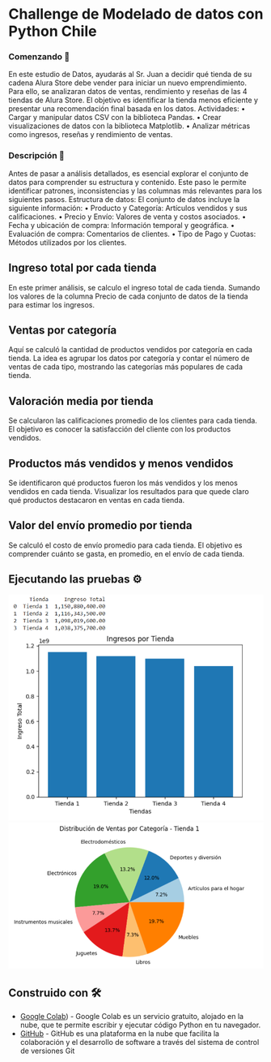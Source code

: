 # Challenge de Modelado de datos con Python Chile

### Comenzando 🚀
En este estudio de Datos,  ayudarás al Sr. Juan a decidir qué tienda de su cadena Alura Store debe vender para iniciar 
un nuevo emprendimiento. Para ello, se analizaran datos de ventas, rendimiento y reseñas de las 4 tiendas de Alura Store. 
El objetivo es identificar la tienda menos eficiente y presentar una recomendación final basada en los datos.
Actividades:
•	Cargar y manipular datos CSV con la biblioteca Pandas.
•	Crear visualizaciones de datos con la biblioteca Matplotlib.
•	Analizar métricas como ingresos, reseñas y rendimiento de ventas.


### Descripción 🔧
Antes de pasar a análisis detallados, es esencial explorar el conjunto de datos para comprender su estructura y contenido. 
Este paso le permite identificar patrones, inconsistencias y las columnas más relevantes para los siguientes pasos.
Estructura de datos:
El conjunto de datos incluye la siguiente información:
•	Producto y Categoría: Artículos vendidos y sus calificaciones.
•	Precio y Envío: Valores de venta y costos asociados.
•	Fecha y ubicación de compra: Información temporal y geográfica.
•	Evaluación de compra: Comentarios de clientes.
•	Tipo de Pago y Cuotas: Métodos utilizados por los clientes.


## Ingreso total por cada tienda
En este primer análisis, se calculo el ingreso total de cada tienda. Sumando los valores de la columna Precio de cada conjunto de datos de la tienda para estimar los ingresos.

## Ventas por categoría
Aquí se calculó la cantidad de productos vendidos por categoría en cada tienda. La idea es agrupar los datos por categoría y contar el número de ventas de cada tipo, mostrando las categorías más populares de cada tienda.


## Valoración media por tienda
Se calcularon las calificaciones promedio de los clientes para cada tienda. El objetivo es conocer la satisfacción del cliente con los productos vendidos.


## Productos más vendidos y menos vendidos
Se identificaron qué productos fueron los más vendidos y los menos vendidos en cada tienda. Visualizar los resultados para que quede claro qué productos destacaron en ventas en cada tienda.


## Valor del envío promedio por tienda
Se calculó el costo de envío promedio para cada tienda. El objetivo es comprender cuánto se gasta, en promedio, en el envío de cada tienda.


## Ejecutando las pruebas ⚙️

![Ingresos de las tiendas](https://github.com/cjelve01/Challenge-de-Modelado-de-datos-con-Python/blob/main/imagenes/Ingresos%20por%20Tienda.png)
![Distribución de venta en Tienda 1](https://github.com/cjelve01/Challenge-de-Modelado-de-datos-con-Python/blob/main/imagenes/Tienda1%20distribucion%20de%20ventas.png)


## Construido con 🛠️
* [Google Colab](https://colab.research.google.com/)) - Google Colab es un servicio gratuito, alojado en la nube, que te permite escribir y ejecutar código Python en tu navegador.
* [GitHub](https://github.com/) - GitHub es una plataforma en la nube que facilita la colaboración y el desarrollo de software a través del sistema de control de versiones Git

